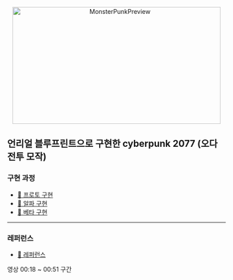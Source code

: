 <p align="center">
  <img width="480" height="270" alt="MonsterPunkPreview" src="https://github.com/user-attachments/assets/c866c71f-bbf1-4df8-9343-fbbec19b9c02" />
</p>

## 언리얼 블루프린트으로 구현한 cyberpunk 2077 (오다 전투 모작)

### 구현 과정
- [🎥 프로토 구현](https://youtu.be/PL6mB2T5OkM)
- [🎥 알파 구현](https://youtu.be/ODVAJgb1-oE)
- [🎥 베타 구현]((https://youtu.be/PilWsNy3X2g))

---

### 레퍼런스
- [🎥 레퍼런스](https://youtu.be/cokKM3-S1bU?si=u0I_CP4fN04a_133)

영상 00:18 ~ 00:51 구간
